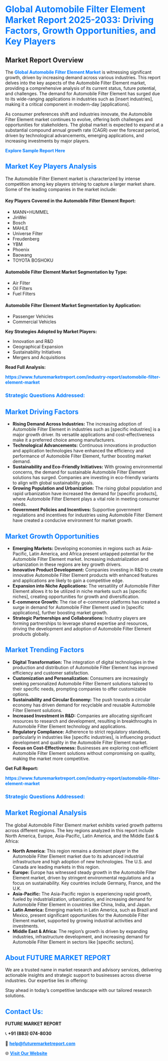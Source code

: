 <h1 style="color: #007BFF;">Global Automobile Filter Element Market Report 2025-2033: Driving Factors, Growth Opportunities, and Key Players</h1>

<section id="overview">
<h2>Market Report Overview</h2>
<p>The <a href="https://www.futuremarketreport.com/industry-report/automobile-filter-element-market" style="color: #007BFF; text-decoration: none;"><strong>Global Automobile Filter Element Market</strong></a> is witnessing significant growth, driven by increasing demand across various industries. This report delves into the key aspects of the Automobile Filter Element market, providing a comprehensive analysis of its current status, future potential, and challenges. The demand for Automobile Filter Element has surged due to its wide-ranging applications in industries such as [insert industries], making it a critical component in modern-day [applications].</p>
<p>As consumer preferences shift and industries innovate, the Automobile Filter Element market continues to evolve, offering both challenges and opportunities for stakeholders. The global market is expected to expand at a substantial compound annual growth rate (CAGR) over the forecast period, driven by technological advancements, emerging applications, and increasing investments by major players.</p>
</section>

<section id="overview">
<p><a href="https://www.futuremarketreport.com/request-sample/reportId=89612" style="color: #007BFF; text-decoration: none;"><strong>Explore Sample Report Here</strong></a></p>
</section>

<section id="key-players">
<h2 style="color: #007BFF;">Market Key Players Analysis</h2>
<p>The Automobile Filter Element market is characterized by intense competition among key players striving to capture a larger market share. Some of the leading companies in the market include:</p>
<h4>Key Players Covered in the Automobile Filter Element Report:</h4>
<ul><li>MANN+HUMMEL</li><li>JinWei</li><li>Bosch</li><li>MAHLE</li><li>Universe Filter</li><li>Freudenberg</li><li>YBM</li><li>Phoenix</li><li>Baowang</li><li>TOYOTA BOSHOKU</li></ul>
<h4>Automobile Filter Element Market Segmentation by Type:</h4>
<ul><li>Air Filter</li><li>Oil Filters</li><li>Fuel Filters</li></ul>

<h4>Automobile Filter Element Market Segmentation by Application:</h4>
<ul><li>Passenger Vehicles</li><li>Commercial Vehicles</li></ul>
<p><strong>Key Strategies Adopted by Market Players:</strong></p>
<ul>
<li>Innovation and R&D</li>
<li>Geographical Expansion</li>
<li>Sustainability Initiatives</li>
<li>Mergers and Acquisitions</li>
</ul>
</section>

<section>
<p><strong>Read Full Analysis: </strong></p><a href="https://www.futuremarketreport.com/industry-report/automobile-filter-element-market" style="color: #007BFF; text-decoration: none;"><strong>https://www.futuremarketreport.com/industry-report/automobile-filter-element-market</strong></a>
<h3 style="color: #007BFF;">Strategic Questions Addressed:</h3>
</section>

<section id="driving-factors">
<h2 style="color: #007BFF;">Market Driving Factors</h2>
<ul>
<li><strong>Rising Demand Across Industries:</strong> The increasing adoption of Automobile Filter Element in industries such as [specific industries] is a major growth driver. Its versatile applications and cost-effectiveness make it a preferred choice among manufacturers.</li>
<li><strong>Technological Advancements:</strong> Continuous innovations in production and application technologies have enhanced the efficiency and performance of Automobile Filter Element, further boosting market demand.</li>
<li><strong>Sustainability and Eco-Friendly Initiatives:</strong> With growing environmental concerns, the demand for sustainable Automobile Filter Element solutions has surged. Companies are investing in eco-friendly variants to align with global sustainability goals.</li>
<li><strong>Growing Population and Urbanization:</strong> The rising global population and rapid urbanization have increased the demand for [specific products], where Automobile Filter Element plays a vital role in meeting consumer needs.</li>
<li><strong>Government Policies and Incentives:</strong> Supportive government regulations and incentives for industries using Automobile Filter Element have created a conducive environment for market growth.</li>
</ul>
</section>

<section id="growth-opportunities">
<h2 style="color: #007BFF;">Market Growth Opportunities</h2>
<ul>
<li><strong>Emerging Markets:</strong> Developing economies in regions such as Asia-Pacific, Latin America, and Africa present untapped potential for the Automobile Filter Element market. Increasing industrialization and urbanization in these regions are key growth drivers.</li>
<li><strong>Innovative Product Development:</strong> Companies investing in R&D to create innovative Automobile Filter Element products with enhanced features and applications are likely to gain a competitive edge.</li>
<li><strong>Expansion into Niche Applications:</strong> The versatility of Automobile Filter Element allows it to be utilized in niche markets such as [specific niches], creating opportunities for growth and diversification.</li>
<li><strong>E-commerce Growth:</strong> The rise of e-commerce platforms has created a surge in demand for Automobile Filter Element used in [specific applications], further boosting market growth.</li>
<li><strong>Strategic Partnerships and Collaborations:</strong> Industry players are forming partnerships to leverage shared expertise and resources, driving the development and adoption of Automobile Filter Element products globally.</li>
</ul>
</section>

<section id="trending-factors">
<h2 style="color: #007BFF;">Market Trending Factors</h2>
<ul>
<li><strong>Digital Transformation:</strong> The integration of digital technologies in the production and distribution of Automobile Filter Element has improved efficiency and customer satisfaction.</li>
<li><strong>Customization and Personalization:</strong> Consumers are increasingly seeking personalized Automobile Filter Element solutions tailored to their specific needs, prompting companies to offer customizable options.</li>
<li><strong>Sustainability and Circular Economy:</strong> The push towards a circular economy has driven demand for recyclable and reusable Automobile Filter Element solutions.</li>
<li><strong>Increased Investment in R&D:</strong> Companies are allocating significant resources to research and development, resulting in breakthroughs in Automobile Filter Element technology and applications.</li>
<li><strong>Regulatory Compliance:</strong> Adherence to strict regulatory standards, particularly in industries like [specific industries], is influencing product development and quality in the Automobile Filter Element market.</li>
<li><strong>Focus on Cost-Effectiveness:</strong> Businesses are exploring cost-efficient Automobile Filter Element solutions without compromising on quality, making the market more competitive.</li>
</ul>
</section>

<section>
<p><strong>Get Full Report: </strong></p><a href="https://www.futuremarketreport.com/industry-report/automobile-filter-element-market" style="color: #007BFF; text-decoration: none;"><strong>https://www.futuremarketreport.com/industry-report/automobile-filter-element-market</strong></a>
<h3 style="color: #007BFF;">Strategic Questions Addressed:</h3>
</section>


<section id="regional-analysis">
<h2 style="color: #007BFF;">Market Regional Analysis</h2>
<p>The global Automobile Filter Element market exhibits varied growth patterns across different regions. The key regions analyzed in this report include North America, Europe, Asia-Pacific, Latin America, and the Middle East & Africa:</p>
<ul>
<li><strong>North America:</strong> This region remains a dominant player in the Automobile Filter Element market due to its advanced industrial infrastructure and high adoption of new technologies. The U.S. and Canada are leading markets in this region.</li>
<li><strong>Europe:</strong> Europe has witnessed steady growth in the Automobile Filter Element market, driven by stringent environmental regulations and a focus on sustainability. Key countries include Germany, France, and the U.K.</li>
<li><strong>Asia-Pacific:</strong> The Asia-Pacific region is experiencing rapid growth, fueled by industrialization, urbanization, and increasing demand for Automobile Filter Element in countries like China, India, and Japan.</li>
<li><strong>Latin America:</strong> Emerging markets in Latin America, such as Brazil and Mexico, present significant opportunities for the Automobile Filter Element market, supported by growing industrial activities and investments.</li>
<li><strong>Middle East & Africa:</strong> The region’s growth is driven by expanding industries, infrastructure development, and increasing demand for Automobile Filter Element in sectors like [specific sectors].</li>
</ul>
</section>

<footer>
<h2 style="color: #007BFF;">About FUTURE MARKET REPORT</h2>
<p>We are a trusted name in market research and advisory services, delivering actionable insights and strategic support to businesses across diverse industries. Our expertise lies in offering:</p>

<p>Stay ahead in today’s competitive landscape with our tailored research solutions.</p>

<h2 style="color: #007BFF;">Contact Us:</h2>
<p><strong>FUTURE MARKET REPORT</strong></p>
<p>📞 <strong>+91 (883) 074-8030</strong></p>
<p>📧 <strong><a href="mailto:help@futuremarketreport.com" style="color: #007BFF;">help@futuremarketreport.com</a></strong></p>
<p>🌐 <strong><a href="https://www.futuremarketreport.com/" style="color: #007BFF;">Visit Our Website</a></strong></p>
</footer>